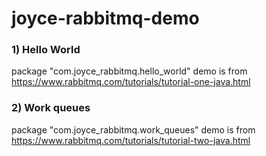 # joyce-rabbitmq-demo

###  1) Hello World
package "com.joyce_rabbitmq.hello_world" demo is from 
https://www.rabbitmq.com/tutorials/tutorial-one-java.html

###  2) Work queues
package "com.joyce_rabbitmq.work_queues" demo is from 
https://www.rabbitmq.com/tutorials/tutorial-two-java.html